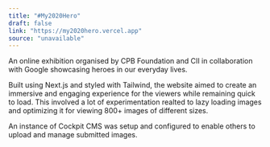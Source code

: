 ```yaml
---
title: "#My2020Hero"
draft: false
link: "https://my2020hero.vercel.app"
source: "unavailable"
---
```


An online exhibition organised by CPB Foundation and CII in collaboration with Google showcasing heroes in our everyday lives.

Built using Next.js and styled with Tailwind, the website aimed to create an immersive and engaging experience for the viewers while remaining quick to load. This involved a lot of experimentation realted to lazy loading images and optimizing it for viewing 800+ images of different sizes.

An instance of Cockpit CMS was setup and configured to enable others to upload and manage submitted images.
